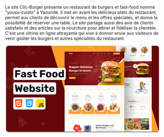 Le site Clic-Burger présente un restaurant de burgers et fast-food nommé "youss-cuisto" à Yaoundé. Il met en avant les délicieux plats du restaurant, permet aux clients de découvrir le menu et les offres spéciales, et donne la possibilité de réserver une table. Le site partage aussi des avis de clients satisfaits et des articles sur la nourriture pour attirer et fidéliser la clientèle. C'est une vitrine en ligne attrayante qui vise à donner envie aux visiteurs de venir goûter les burgers et autres spécialités du restaurant.

![Alt text](readme-images/desktop.png)